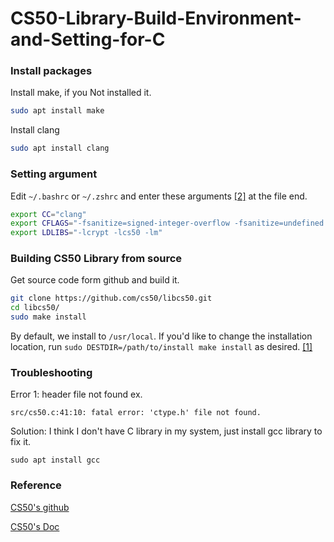 # CS50-Library-Build-Environment-and-Setting-for-C

### Install packages
Install make, if you Not installed it.
```bash
sudo apt install make
```
Install clang
```bash
sudo apt install clang
```

### Setting argument
Edit `~/.bashrc` or `~/.zshrc` and enter these arguments [[2]](https://cs50.readthedocs.io/libraries/cs50/c/) at the file end.

```bash
export CC="clang"
export CFLAGS="-fsanitize=signed-integer-overflow -fsanitize=undefined -ggdb3 -O0 -std=c11 -Wall -Werror -Wextra -Wno-sign-compare -Wno-unused-parameter -Wno-unused-variable -Wshadow"
export LDLIBS="-lcrypt -lcs50 -lm"
```
### Building CS50 Library from source
Get source code form github and build it.
```bash
git clone https://github.com/cs50/libcs50.git
cd libcs50/
sudo make install
```
By default, we install to `/usr/local`.
If you'd like to change the installation location, run `sudo DESTDIR=/path/to/install make install` as desired. [[1]](https://github.com/cs50/libcs50)

### Troubleshooting
Error 1: header file not found
ex.
```
src/cs50.c:41:10: fatal error: 'ctype.h' file not found.
```

Solution:
I think I don't have C library  in my system, just install gcc library  to fix it.
```
sudo apt install gcc
```

### Reference

[CS50's github](https://github.com/cs50/libcs50)

[CS50's Doc](https://cs50.readthedocs.io/libraries/cs50/c/)
